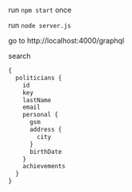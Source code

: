 run `npm start` once

run `node server.js`

go to http://localhost:4000/graphql

search

```graphql
{
  politicians {
    id
    key
    lastName
    email
    personal {
      gsm
      address {
        city
      }
      birthDate
    }
    achievements
  }
}
```